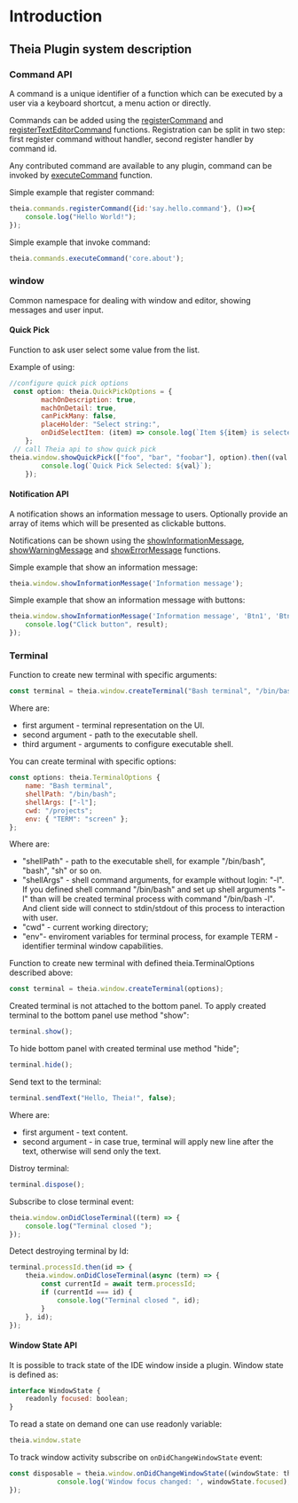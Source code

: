 # Introduction

## Theia Plugin system description

### Command API

 A command is a unique identifier of a function which
 can be executed by a user via a keyboard shortcut, a
 menu action or directly.

Commands can be added using the [registerCommand](#commands.registerCommand) and
[registerTextEditorCommand](#commands.registerTextEditorCommand) functions.
Registration can be split in two step: first register command without handler, second register handler by command id.

Any contributed command are available to any plugin, command can be invoked by [executeCommand](#commands.executeCommand) function.

Simple example that register command:

```javascript
theia.commands.registerCommand({id:'say.hello.command'}, ()=>{
    console.log("Hello World!");
});
```

Simple example that invoke command:

```javascript
theia.commands.executeCommand('core.about');
```

### window

Common namespace for dealing with window and editor, showing messages and user input.

#### Quick Pick

Function to ask user select some value from the list.

Example of using:

```javascript
//configure quick pick options
 const option: theia.QuickPickOptions = {
        machOnDescription: true,
        machOnDetail: true,
        canPickMany: false,
        placeHolder: "Select string:",
        onDidSelectItem: (item) => console.log(`Item ${item} is selected`)
    };
 // call Theia api to show quick pick
theia.window.showQuickPick(["foo", "bar", "foobar"], option).then((val: string[] | undefined) => {
        console.log(`Quick Pick Selected: ${val}`);
    });
```

#### Notification API

 A notification shows an information message to users.
 Optionally provide an array of items which will be presented as clickable buttons.

 Notifications can be shown using the [showInformationMessage](#window.showInformationMessage),
 [showWarningMessage](#window.showWarningMessage) and [showErrorMessage](#window.showErrorMessage) functions.

Simple example that show an information message:

```javascript
theia.window.showInformationMessage('Information message');
```

Simple example that show an information message with buttons:

```javascript
theia.window.showInformationMessage('Information message', 'Btn1', 'Btn2').then(result => {
    console.log("Click button", result);
});
```
### Terminal

Function to create new terminal with specific arguments:

```javascript
const terminal = theia.window.createTerminal("Bash terminal", "/bin/bash", shellArgs: ["-l"]);
```

Where are:
 - first argument - terminal representation on the UI.
 - second argument - path to the executable shell.
 - third argument - arguments to configure executable shell.

You can create terminal with specific options:

```javascript
const options: theia.TerminalOptions {
    name: "Bash terminal",
    shellPath: "/bin/bash";
    shellArgs: ["-l"];
    cwd: "/projects";
    env: { "TERM": "screen" };
};
```

Where are:
 - "shellPath" - path to the executable shell, for example "/bin/bash", "bash", "sh" or so on.
 - "shellArgs" - shell command arguments, for example without login: "-l". If you defined shell command "/bin/bash" and set up shell arguments "-l" than will be created terminal process with command "/bin/bash -l". And client side will connect to stdin/stdout of this process to interaction with user.
 - "cwd" - current working directory;
 - "env"- enviroment variables for terminal process, for example TERM - identifier terminal window capabilities.

Function to create new terminal with defined theia.TerminalOptions described above:

```javascript
const terminal = theia.window.createTerminal(options);
```

Created terminal is not attached to the bottom panel. To apply created terminal to the bottom panel use method "show":

```javascript
terminal.show();
```

To hide bottom panel with created terminal use method "hide";

```javascript
terminal.hide();
```

Send text to the terminal:

```javascript
terminal.sendText("Hello, Theia!", false);
```

Where are:
- first argument - text content.
- second argument - in case true, terminal will apply new line after the text, otherwise will send only the text.

Distroy terminal:

```javascript
terminal.dispose();
```

Subscribe to close terminal event:

```javascript
theia.window.onDidCloseTerminal((term) => {
    console.log("Terminal closed ");
});
```

Detect destroying terminal by Id:

```javascript
terminal.processId.then(id => {
    theia.window.onDidCloseTerminal(async (term) => {
        const currentId = await term.processId;
        if (currentId === id) {
            console.log("Terminal closed ", id);
        }
    }, id);
});
```

#### Window State API

It is possible to track state of the IDE window inside a plugin. Window state is defined as:

```javascript
interface WindowState {
    readonly focused: boolean;
}
```

To read a state on demand one can use readonly variable:

```javascript
theia.window.state
```

To track window activity subscribe on `onDidChangeWindowState` event:

```javascript
const disposable = theia.window.onDidChangeWindowState((windowState: theia.WindowState) => {
            console.log('Window focus changed: ', windowState.focused);
});
```
